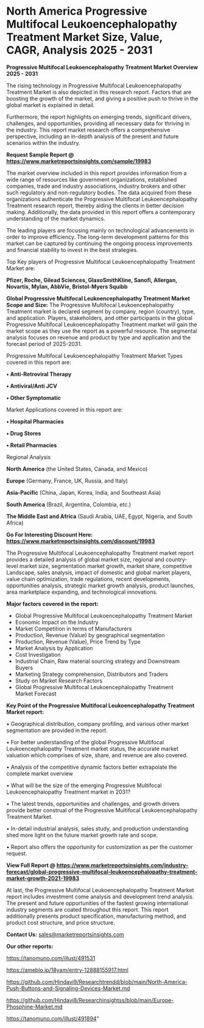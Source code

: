 # North America Progressive Multifocal Leukoencephalopathy Treatment Market Size, Value, CAGR, Analysis 2025 - 2031

<Strong> Progressive Multifocal Leukoencephalopathy Treatment Market Overview 2025 - 2031</strong>

The rising technology in Progressive Multifocal Leukoencephalopathy Treatment Market is also depicted in this research report. Factors that are boosting the growth of the market, and giving a positive push to thrive in the global market is explained in detail.

Furthermore, the report highlights on emerging trends, significant drivers, challenges, and opportunities, providing all necessary data for thriving in the industry. This report market research offers a comprehensive perspective, including an in-depth analysis of the present and future scenarios within the industry.

<strong>Request Sample Report @ <a href=https://www.marketreportsinsights.com/sample/19983>https://www.marketreportsinsights.com/sample/19983</a></strong>

The market overview included in this report provides information from a wide range of resources like government organizations, established companies, trade and industry associations, industry brokers and other such regulatory and non-regulatory bodies. The data acquired from these organizations authenticate the Progressive Multifocal Leukoencephalopathy Treatment research report, thereby aiding the clients in better decision making. Additionally, the data provided in this report offers a contemporary understanding of the market dynamics.

The leading players are focusing mainly on technological advancements in order to improve efficiency. The long-term development patterns for this market can be captured by continuing the ongoing process improvements and financial stability to invest in the best strategies.

Top Key players of Progressive Multifocal Leukoencephalopathy Treatment Market are:

<strong>Pfizer, Roche, Gilead Sciences, GlaxoSmithKline, Sanofi, Allergan, Novartis, Mylan, AbbVie, Bristol-Myers Squibb</strong>

<strong><b>Global Progressive Multifocal Leukoencephalopathy Treatment Market Scope and Size:</b></strong>
The Progressive Multifocal Leukoencephalopathy Treatment market is declared segment by company, region (country), type, and application. Players, stakeholders, and other participants in the global Progressive Multifocal Leukoencephalopathy Treatment market will gain the market scope as they use the report as a powerful resource. The segmental analysis focuses on revenue and product by type and application and the forecast period of 2025-2031.

Progressive Multifocal Leukoencephalopathy Treatment Market Types covered in this report are:

<strong>• Anti-Retroviral Therapy

• Antiviral/Anti JCV

• Other Symptomatic</strong>

Market Applications covered in this report are:

<strong>• Hospital Pharmacies

• Drug Stores

• Retail Pharmacies</strong> 

Regional Analysis

<strong>North America</strong> (the United States, Canada, and Mexico)

<strong>Europe</strong> (Germany, France, UK, Russia, and Italy)

<strong>Asia-Pacific</strong> (China, Japan, Korea, India, and Southeast Asia)

<strong>South America</strong> (Brazil, Argentina, Colombia, etc.)

<strong>The Middle East and Africa</strong> (Saudi Arabia, UAE, Egypt, Nigeria, and South Africa)

<strong>Go For Interesting Discount Here: <a href=https://www.marketreportsinsights.com/discount/19983>https://www.marketreportsinsights.com/discount/19983</a></strong>

The Progressive Multifocal Leukoencephalopathy Treatment market report provides a detailed analysis of global market size, regional and country-level market size, segmentation market growth, market share, competitive Landscape, sales analysis, impact of domestic and global market players, value chain optimization, trade regulations, recent developments, opportunities analysis, strategic market growth analysis, product launches, area marketplace expanding, and technological innovations.

<strong><b>Major factors covered in the report:</b></strong>
<ul>
  <li>Global Progressive Multifocal Leukoencephalopathy Treatment Market </li>
  <li>Economic Impact on the Industry</li>
  <li>Market Competition in terms of Manufacturers</li>
  <li>Production, Revenue (Value) by geographical segmentation</li>
  <li>Production, Revenue (Value), Price Trend by Type</li>
  <li>Market Analysis by Application</li>
  <li>Cost Investigation</li>
  <li>Industrial Chain, Raw material sourcing strategy and Downstream Buyers</li>
  <li>Marketing Strategy comprehension, Distributors and Traders</li>
  <li>Study on Market Research Factors</li>
  <li>Global Progressive Multifocal Leukoencephalopathy Treatment Market Forecast</li>
</ul>

<strong><b>Key Point of the Progressive Multifocal Leukoencephalopathy Treatment Market report:</b></strong>

• Geographical distribution, company profiling, and various other market segmentation are provided in the report.

• For better understanding of the global Progressive Multifocal Leukoencephalopathy Treatment market status, the accurate market valuation which comprises of size, share, and revenue are also covered.

• Analysis of the competitive dynamic factors better extrapolate the complete market overview

• What will be the size of the emerging Progressive Multifocal Leukoencephalopathy Treatment market in 2031?

• The latest trends, opportunities and challenges, and growth drivers provide better construal of the Progressive Multifocal Leukoencephalopathy Treatment Market.

• In-detail industrial analysis, sales study, and production understanding shed more light on the future market growth rate and scope.

• Report also offers the opportunity for customization as per the customer request.

<strong><b>View Full Report @ <a href=https://www.marketreportsinsights.com/industry-forecast/global-progressive-multifocal-leukoencephalopathy-treatment-market-growth-2021-19983>https://www.marketreportsinsights.com/industry-forecast/global-progressive-multifocal-leukoencephalopathy-treatment-market-growth-2021-19983</a></b></strong>


At last, the Progressive Multifocal Leukoencephalopathy Treatment Market report includes investment come analysis and development trend analysis. The present and future opportunities of the fastest growing international industry segments are coated throughout this report. This report additionally presents product specification, manufacturing method, and product cost structure, and price structure.

<strong>Contact Us:</strong>
sales@marketreportsinsights.com

<strong>Our other reports:</strong>

<a href=https://tanomuno.com/illust/491531>https://tanomuno.com/illust/491531</a>

<a href=https://ameblo.jp/18yam/entry-12888155917.html>https://ameblo.jp/18yam/entry-12888155917.html</a>

<a href=https://github.com/Hindavi9/Researchtrendd/blob/main/North-America-Push-Buttons-and-Signaling-Devices-Market.md>https://github.com/Hindavi9/Researchtrendd/blob/main/North-America-Push-Buttons-and-Signaling-Devices-Market.md</a>

<a href=https://github.com/Hindavi8/Researchinsightss/blob/main/Europe-Phosphine-Market.md>https://github.com/Hindavi8/Researchinsightss/blob/main/Europe-Phosphine-Market.md</a>

<a href=https://tanomuno.com/illust/491894>https://tanomuno.com/illust/491894</a>"
